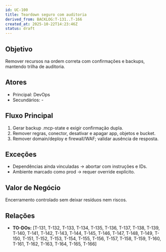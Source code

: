 ```yaml
---
id: UC-100
title: Teardown seguro com auditoria
derived_from: BACKLOG:T-131..T-166
created_at: 2025-10-22T14:23:46Z
status: draft
---
```


## Objetivo
Remover recursos na ordem correta com confirmações e backups, mantendo trilha de auditoria.

## Atores
- Principal: DevOps
- Secundários: -

## Fluxo Principal
1. Gerar backup .mcp-state e exigir confirmação dupla.
2. Remover regras, conector, desativar e apagar app, objetos e bucket.
3. Remover domain/deploy e firewall/WAF; validar ausência de resposta.

## Exceções
- Dependências ainda vinculadas → abortar com instruções e IDs.
- Ambiente marcado como prod → requer override explícito.

## Valor de Negócio
Encerramento controlado sem deixar resíduos nem riscos.

## Relações
- **TO-DOs:** [T-131, T-132, T-133, T-134, T-135, T-136, T-137, T-138, T-139, T-140, T-141, T-142, T-143, T-144, T-145, T-146, T-147, T-148, T-149, T-150, T-151, T-152, T-153, T-154, T-155, T-156, T-157, T-158, T-159, T-160, T-161, T-162, T-163, T-164, T-165, T-166]
